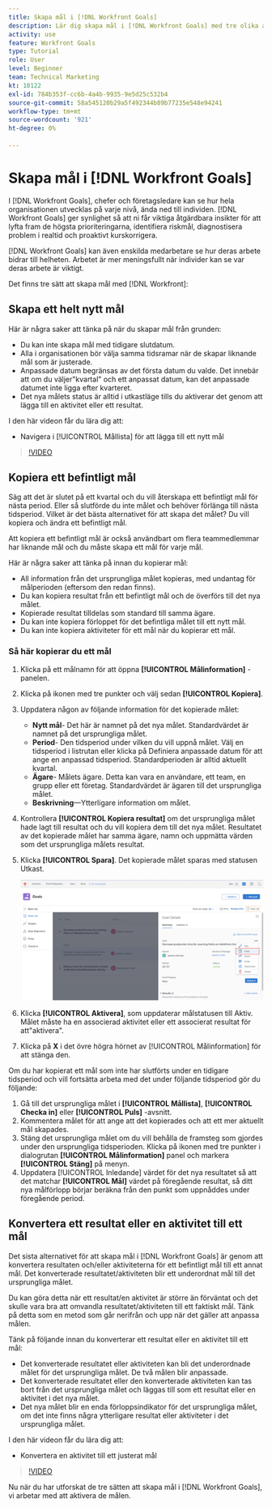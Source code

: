 ```yaml
---
title: Skapa mål i [!DNL Workfront Goals]
description: Lär dig skapa mål i [!DNL Workfront Goals] med tre olika alternativ.
activity: use
feature: Workfront Goals
type: Tutorial
role: User
level: Beginner
team: Technical Marketing
kt: 10122
exl-id: 784b353f-cc6b-4a4b-9935-9e5d25c532b4
source-git-commit: 58a545120b29a5f492344b89b77235e548e94241
workflow-type: tm+mt
source-wordcount: '921'
ht-degree: 0%

---
```


# Skapa mål i [!DNL Workfront Goals]

I [!DNL Workfront Goals], chefer och företagsledare kan se hur hela organisationen utvecklas på varje nivå, ända ned till individen. [!DNL Workfront Goals] ger synlighet så att ni får viktiga åtgärdbara insikter för att lyfta fram de högsta prioriteringarna, identifiera riskmål, diagnostisera problem i realtid och proaktivt kurskorrigera.

[!DNL Workfront Goals] kan även enskilda medarbetare se hur deras arbete bidrar till helheten. Arbetet är mer meningsfullt när individer kan se var deras arbete är viktigt.

Det finns tre sätt att skapa mål med [!DNL Workfront]:

## Skapa ett helt nytt mål

Här är några saker att tänka på när du skapar mål från grunden:

* Du kan inte skapa mål med tidigare slutdatum.
* Alla i organisationen bör välja samma tidsramar när de skapar liknande mål som är justerade.
* Anpassade datum begränsas av det första datum du valde. Det innebär att om du väljer&quot;kvartal&quot; och ett anpassat datum, kan det anpassade datumet inte ligga efter kvarteret.
* Det nya målets status är alltid i utkastläge tills du aktiverar det genom att lägga till en aktivitet eller ett resultat.

I den här videon får du lära dig att:

* Navigera i [!UICONTROL Mållista] för att lägga till ett nytt mål

>[!VIDEO](https://video.tv.adobe.com/v/335191/?quality=12)

## Kopiera ett befintligt mål

Säg att det är slutet på ett kvartal och du vill återskapa ett befintligt mål för nästa period. Eller så slutförde du inte målet och behöver förlänga till nästa tidsperiod. Vilket är det bästa alternativet för att skapa det målet? Du vill kopiera och ändra ett befintligt mål.

Att kopiera ett befintligt mål är också användbart om flera teammedlemmar har liknande mål och du måste skapa ett mål för varje mål.

Här är några saker att tänka på innan du kopierar mål:

* All information från det ursprungliga målet kopieras, med undantag för målperioden (eftersom den redan finns).
* Du kan kopiera resultat från ett befintligt mål och de överförs till det nya målet.
* Kopierade resultat tilldelas som standard till samma ägare.
* Du kan inte kopiera förloppet för det befintliga målet till ett nytt mål.
* Du kan inte kopiera aktiviteter för ett mål när du kopierar ett mål.

### Så här kopierar du ett mål

1. Klicka på ett målnamn för att öppna **[!UICONTROL Målinformation]** -panelen.
1. Klicka på ikonen med tre punkter och välj sedan **[!UICONTROL Kopiera]**.
1. Uppdatera någon av följande information för det kopierade målet:
   * **Nytt mål**- Det här är namnet på det nya målet. Standardvärdet är namnet på det ursprungliga målet.
   * **Period**- Den tidsperiod under vilken du vill uppnå målet. Välj en tidsperiod i listrutan eller klicka på Definiera anpassade datum för att ange en anpassad tidsperiod. Standardperioden är alltid aktuellt kvartal.
   * **Ägare**- Målets ägare. Detta kan vara en användare, ett team, en grupp eller ett företag. Standardvärdet är ägaren till det ursprungliga målet.
   * **Beskrivning**—Ytterligare information om målet.

1. Kontrollera **[!UICONTROL Kopiera resultat]** om det ursprungliga målet hade lagt till resultat och du vill kopiera dem till det nya målet. Resultatet av det kopierade målet har samma ägare, namn och uppmätta värden som det ursprungliga målets resultat.

1. Klicka **[!UICONTROL Spara]**. Det kopierade målet sparas med statusen Utkast.

   ![En bild av [!UICONTROL Målinformation] panel i [!DNL Workfront Goals] med [!UICONTROL Kopiera] option](assets/03-workfront-goals-copy-a-goal.png)

1. Klicka **[!UICONTROL Aktivera]**, som uppdaterar målstatusen till Aktiv. Målet måste ha en associerad aktivitet eller ett associerat resultat för att&quot;aktivera&quot;.

1. Klicka på **X** i det övre högra hörnet av [!UICONTROL Målinformation] för att stänga den.

Om du har kopierat ett mål som inte har slutförts under en tidigare tidsperiod och vill fortsätta arbeta med det under följande tidsperiod gör du följande:

1. Gå till det ursprungliga målet i **[!UICONTROL Mållista]**, **[!UICONTROL Checka in]** eller **[!UICONTROL Puls]** -avsnitt.
1. Kommentera målet för att ange att det kopierades och att ett mer aktuellt mål skapades.
1. Stäng det ursprungliga målet om du vill behålla de framsteg som gjordes under den ursprungliga tidsperioden. Klicka på ikonen med tre punkter i dialogrutan **[!UICONTROL Målinformation]** panel och markera **[!UICONTROL Stäng]** på menyn.
1. Uppdatera [!UICONTROL Inledande] värdet för det nya resultatet så att det matchar **[!UICONTROL Mål]** värdet på föregående resultat, så ditt nya målförlopp börjar beräkna från den punkt som uppnåddes under föregående period.

## Konvertera ett resultat eller en aktivitet till ett mål

Det sista alternativet för att skapa mål i [!DNL Workfront Goals] är genom att konvertera resultaten och/eller aktiviteterna för ett befintligt mål till ett annat mål. Det konverterade resultatet/aktiviteten blir ett underordnat mål till det ursprungliga målet.

Du kan göra detta när ett resultat/en aktivitet är större än förväntat och det skulle vara bra att omvandla resultatet/aktiviteten till ett faktiskt mål. Tänk på detta som en metod som går nerifrån och upp när det gäller att anpassa målen.

Tänk på följande innan du konverterar ett resultat eller en aktivitet till ett mål:

* Det konverterade resultatet eller aktiviteten kan bli det underordnade målet för det ursprungliga målet. De två målen blir anpassade.
* Det konverterade resultatet eller den konverterade aktiviteten kan tas bort från det ursprungliga målet och läggas till som ett resultat eller en aktivitet i det nya målet.
* Det nya målet blir en enda förloppsindikator för det ursprungliga målet, om det inte finns några ytterligare resultat eller aktiviteter i det ursprungliga målet.

I den här videon får du lära dig att:

* Konvertera en aktivitet till ett justerat mål

>[!VIDEO](https://video.tv.adobe.com/v/335192/?quality=12)

Nu när du har utforskat de tre sätten att skapa mål i [!DNL Workfront Goals], vi arbetar med att aktivera de målen.
